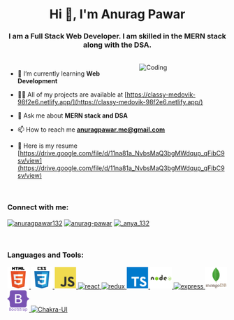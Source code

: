 
<h1 align="center">Hi 👋, I'm Anurag Pawar</h1>
<h3 align="center">I am a Full Stack Web Developer. I am skilled in the MERN stack along with the DSA.</h3>
</br>
<img align="right" width="40%" height="auto" src="https://i.pinimg.com/originals/e1/f3/41/e1f3413bf5036045713341394f617225.gif" alt="Coding" />

- 🌱 I’m currently learning **Web Development**

- 👨‍💻 All of my projects are available at [https://classy-medovik-98f2e6.netlify.app/](https://classy-medovik-98f2e6.netlify.app/)

- 💬 Ask me about **MERN stack and DSA**

- 📫 How to reach me **anuragpawar.me@gmail.com**

- 📄 Here is my resume [https://drive.google.com/file/d/11na81a_NvbsMaQ3bgMWdqup_qFibC9sv/view](https://drive.google.com/file/d/11na81a_NvbsMaQ3bgMWdqup_qFibC9sv/view)

</br>

<h3 align="left">Connect with me:</h3>
<p align="left">
<a href="https://twitter.com/anuragpawar132" target="blank"><img align="center" src="https://raw.githubusercontent.com/rahuldkjain/github-profile-readme-generator/master/src/images/icons/Social/twitter.svg" alt="anuragpawar132" height="30" width="40" /></a>
<a href="https://linkedin.com/in/anurag-pawar" target="blank"><img align="center" src="https://raw.githubusercontent.com/rahuldkjain/github-profile-readme-generator/master/src/images/icons/Social/linked-in-alt.svg" alt="anurag-pawar" height="30" width="40" /></a>
<a href="https://instagram.com/_anya_132" target="blank"><img align="center" src="https://raw.githubusercontent.com/rahuldkjain/github-profile-readme-generator/master/src/images/icons/Social/instagram.svg" alt="_anya_132" height="30" width="40" /></a>
</p>

</br>

<h3 align="left">Languages and Tools:</h3>

<a href="https://www.w3.org/html/" target="_blank" rel="noreferrer"> <img src="https://raw.githubusercontent.com/devicons/devicon/master/icons/html5/html5-original-wordmark.svg" alt="html" width="50" height="50"/> </a><a href="https://www.w3schools.com/css/" target="_blank" rel="noreferrer"> <img src="https://raw.githubusercontent.com/devicons/devicon/master/icons/css3/css3-original-wordmark.svg" alt="css3" width="50" height="50"/> </a><a href="https://developer.mozilla.org/en-US/docs/Web/JavaScript" target="_blank" rel="noreferrer"> <img src="https://raw.githubusercontent.com/devicons/devicon/master/icons/javascript/javascript-original.svg" alt="javascript" width="50" height="50"/> </a><a href="https://reactjs.org/" target="_blank" rel="noreferrer"> <img src="https://cdn.iconscout.com/icon/free/png-128/react-1-282599.png" alt="react" width="50" height="50"/> </a> <a href="https://redux.js.org" target="_blank" rel="noreferrer"> <img src="https://cdn.iconscout.com/icon/free/png-128/react-3521666-2945110.png" alt="redux" width="50" height="50"/> </a><a href="https://www.typescriptlang.org/" target="_blank" rel="noreferrer"> <img src="https://raw.githubusercontent.com/devicons/devicon/master/icons/typescript/typescript-original.svg" alt="typescript" width="50" height="50"/> </a><a href="https://nodejs.org" target="_blank" rel="noreferrer"> <img src="https://raw.githubusercontent.com/devicons/devicon/master/icons/nodejs/nodejs-original-wordmark.svg" alt="nodejs" width="50" height="50"/> </a> <a href="https://expressjs.com" target="_blank" rel="noreferrer"> <img src="https://cdn.iconscout.com/icon/free/png-128/express-9-1175170.png" alt="express" width="50" height="50"/> </a> <a href="https://www.mongodb.com/" target="_blank" rel="noreferrer"> <img src="https://raw.githubusercontent.com/devicons/devicon/master/icons/mongodb/mongodb-original-wordmark.svg" alt="mongodb" width="50" height="50"/> </a> <a href="https://getbootstrap.com" target="_blank" rel="noreferrer"> <img src="https://raw.githubusercontent.com/devicons/devicon/master/icons/bootstrap/bootstrap-plain-wordmark.svg" alt="bootstrap" width="50" height="50"/> </a>  <a href="https://chakra-ui.com/" target="_blank" rel="noreferrer"> <img src="https://avatars.githubusercontent.com/u/54212428?v=4&s=160" alt="Chakra-UI" width="50" height="50"/> </a>

